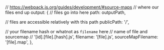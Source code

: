 // https://webpack.js.org/guides/development/#source-maps
// where our files end up
output: {
  // files go into here
  path: outputPath,

  // files are accessible relatively with this path
  publicPath: '/',

  // your filename hash or whatnot as `filename` here
  // name of file and sourcemap
  // '[id].[file].[hash].js',
  filename: '[file].js',
  sourceMapFilename: '[file].map',
},
